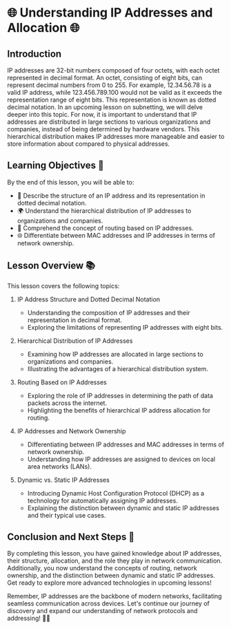 # 🌐 Understanding IP Addresses and Allocation 🌐

## Introduction

IP addresses are 32-bit numbers composed of four octets, with each octet represented in decimal format. An octet, consisting of eight bits, can represent decimal numbers from 0 to 255. For example, 12.34.56.78 is a valid IP address, while 123.456.789.100 would not be valid as it exceeds the representation range of eight bits. This representation is known as dotted decimal notation. In an upcoming lesson on subnetting, we will delve deeper into this topic. For now, it is important to understand that IP addresses are distributed in large sections to various organizations and companies, instead of being determined by hardware vendors. This hierarchical distribution makes IP addresses more manageable and easier to store information about compared to physical addresses.

## Learning Objectives 🎯

By the end of this lesson, you will be able to:

- 🔢 Describe the structure of an IP address and its representation in dotted decimal notation.
- 🌍 Understand the hierarchical distribution of IP addresses to organizations and companies.
- 🔄 Comprehend the concept of routing based on IP addresses.
- 🌐 Differentiate between MAC addresses and IP addresses in terms of network ownership.

## Lesson Overview 📚

This lesson covers the following topics:

1. IP Address Structure and Dotted Decimal Notation
   - Understanding the composition of IP addresses and their representation in decimal format.
   - Exploring the limitations of representing IP addresses with eight bits.

2. Hierarchical Distribution of IP Addresses
   - Examining how IP addresses are allocated in large sections to organizations and companies.
   - Illustrating the advantages of a hierarchical distribution system.

3. Routing Based on IP Addresses
   - Exploring the role of IP addresses in determining the path of data packets across the internet.
   - Highlighting the benefits of hierarchical IP address allocation for routing.

4. IP Addresses and Network Ownership
   - Differentiating between IP addresses and MAC addresses in terms of network ownership.
   - Understanding how IP addresses are assigned to devices on local area networks (LANs).

5. Dynamic vs. Static IP Addresses
   - Introducing Dynamic Host Configuration Protocol (DHCP) as a technology for automatically assigning IP addresses.
   - Explaining the distinction between dynamic and static IP addresses and their typical use cases.

## Conclusion and Next Steps 🚀

By completing this lesson, you have gained knowledge about IP addresses, their structure, allocation, and the role they play in network communication. Additionally, you now understand the concepts of routing, network ownership, and the distinction between dynamic and static IP addresses. Get ready to explore more advanced technologies in upcoming lessons!

Remember, IP addresses are the backbone of modern networks, facilitating seamless communication across devices. Let's continue our journey of discovery and expand our understanding of network protocols and addressing! 🌟🌐